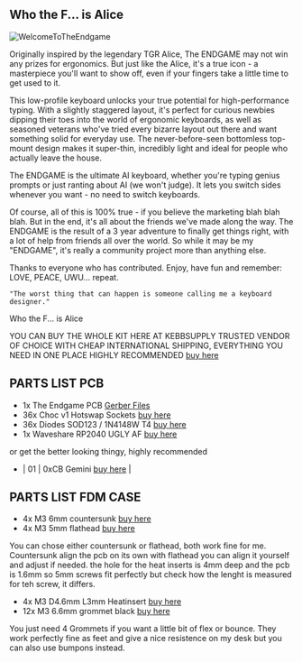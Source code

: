 

## Who the F... is Alice ##

<img src="https://github.com/OldMan6955/TheEndgame2024/blob/main/IMAGES/WelcomeToTheEndgame.gif" alt="WelcomeToTheEndgame">


Originally inspired by the legendary TGR Alice, The ENDGAME may not win any prizes for ergonomics. But just like the Alice, it's a true icon - a masterpiece you'll want to show off, even if your fingers take a little time to get used to it.

This low-profile keyboard unlocks your true potential for high-performance typing. With a slightly staggered layout, it's perfect for curious newbies dipping their toes into the world of ergonomic keyboards, as well as seasoned veterans who've tried every bizarre layout out there and want something solid for everyday use. The never-before-seen bottomless top-mount design makes it super-thin, incredibly light and ideal for people who actually leave the house.

The ENDGAME is the ultimate AI keyboard, whether you're typing genius prompts or just ranting about AI (we won't judge). It lets you switch sides whenever you want - no need to switch keyboards.

Of course, all of this is 100% true - if you believe the marketing blah blah blah. But in the end, it's all about the friends we've made along the way. The ENDGAME is the result of a 3 year adventure to finally get things right, with a lot of help from friends all over the world. So while it may be my "ENDGAME", it's really a community project more than anything else.

Thanks to everyone who has contributed. Enjoy, have fun and remember: LOVE, PEACE, UWU... repeat.

    "The worst thing that can happen is someone calling me a keyboard designer."
Who the F... is Alice

YOU CAN BUY THE WHOLE KIT HERE AT KEBBSUPPLY TRUSTED VENDOR OF CHOICE WITH CHEAP INTERNATIONAL SHIPPING, EVERYTHING YOU NEED IN ONE PLACE HIGHLY RECOMMENDED             [buy here](https://keeb.supply/products/endgame) 



## PARTS LIST PCB ##

- 1x The Endgame PCB             [Gerber Files](https://github.com/OldMan6955/TheEndgame2024/tree/main/PCB) 
- 36x Choc v1 Hotswap Sockets    [buy here](https://www.aliexpress.com/item/1005004916925259.html?) 
- 36x Diodes SOD123 / 1N4148W T4 [buy here](https://de.aliexpress.com/item/1005006354505058.html?) 
- 1x Waveshare RP2040 UGLY AF    [buy here](https://de.aliexpress.com/item/1005006354505058.html?) 

or get the better looking thingy, highly recommended

- | 01 | 0xCB Gemini             [buy here](https://keeb.supply/products/0xcb-gemini) |

## PARTS LIST FDM CASE ##

- 4x M3 6mm countersunk          [buy here](https://de.aliexpress.com/item/4001199728978.html) 
- 4x M3 5mm flathead             [buy here](https://www.aliexpress.com/item/1005004916925259.html?) 

You can chose either countersunk or flathead, both work fine for me. Countersunk align the pcb on its own with flathead you can align it yourself and adjust if needed.
the hole for the heat inserts is 4mm deep and the pcb is 1.6mm so 5mm screws fit perfectly but check how the lenght is measured for teh screw, it differs.

- 4x M3 D4.6mm L3mm Heatinsert   [buy here](https://de.aliexpress.com/item/1005006354505058.html?) 
- 12x M3 6.6mm grommet black     [buy here](https://www.aliexpress.com/item/1005004309686841.html?) 

You just need 4 Grommets if you want a little bit of flex or bounce. They work perfectly fine as feet and give a nice resistence on my desk but you can also use bumpons instead.




